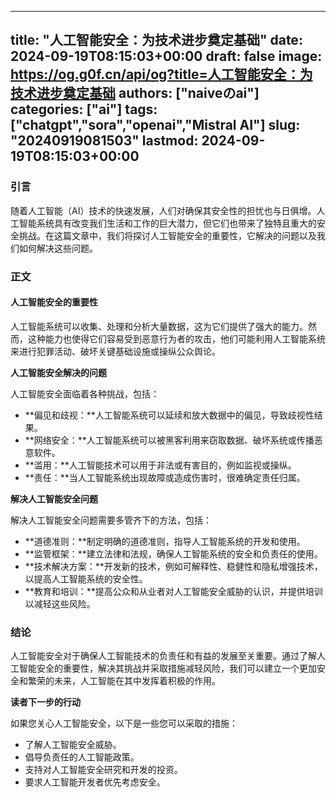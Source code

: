 
---
title: "人工智能安全：为技术进步奠定基础"
date: 2024-09-19T08:15:03+00:00
draft: false
image: https://og.g0f.cn/api/og?title=人工智能安全：为技术进步奠定基础
authors: ["naiveのai"]
categories: ["ai"]
tags: ["chatgpt","sora","openai","Mistral AI"]
slug: "20240919081503"
lastmod: 2024-09-19T08:15:03+00:00
---
### 引言

随着人工智能（AI）技术的快速发展，人们对确保其安全性的担忧也与日俱增。人工智能系统具有改变我们生活和工作的巨大潜力，但它们也带来了独特且重大的安全挑战。在这篇文章中，我们将探讨人工智能安全的重要性，它解决的问题以及我们如何解决这些问题。

### 正文

#### 人工智能安全的重要性

人工智能系统可以收集、处理和分析大量数据，这为它们提供了强大的能力。然而，这种能力也使得它们容易受到恶意行为者的攻击，他们可能利用人工智能系统来进行犯罪活动、破坏关键基础设施或操纵公众舆论。

**人工智能安全解决的问题**

人工智能安全面临着各种挑战，包括：

- **偏见和歧视：**人工智能系统可以延续和放大数据中的偏见，导致歧视性结果。
- **网络安全：**人工智能系统可以被黑客利用来窃取数据、破坏系统或传播恶意软件。
- **滥用：**人工智能技术可以用于非法或有害目的，例如监视或操纵。
- **责任：**当人工智能系统出现故障或造成伤害时，很难确定责任归属。

**解决人工智能安全问题**

解决人工智能安全问题需要多管齐下的方法，包括：

- **道德准则：**制定明确的道德准则，指导人工智能系统的开发和使用。
- **监管框架：**建立法律和法规，确保人工智能系统的安全和负责任的使用。
- **技术解决方案：**开发新的技术，例如可解释性、稳健性和隐私增强技术，以提高人工智能系统的安全性。
- **教育和培训：**提高公众和从业者对人工智能安全威胁的认识，并提供培训以减轻这些风险。

### 结论

人工智能安全对于确保人工智能技术的负责任和有益的发展至关重要。通过了解人工智能安全的重要性，解决其挑战并采取措施减轻风险，我们可以建立一个更加安全和繁荣的未来，人工智能在其中发挥着积极的作用。

**读者下一步的行动**

如果您关心人工智能安全，以下是一些您可以采取的措施：

- 了解人工智能安全威胁。
- 倡导负责任的人工智能政策。
- 支持对人工智能安全研究和开发的投资。
- 要求人工智能开发者优先考虑安全。